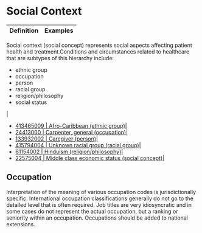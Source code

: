 # Social Context

Definition| Examples  
---|---  
Social context (social concept) represents social aspects affecting patient health and treatment.Conditions and circumstances related to healthcare that are subtypes of this hierarchy include:

  * ethnic group
  * occupation
  * person
  * racial group
  * religion/philosophy
  * social status

| 

  * [ 413465009 | Afro-Caribbean (ethnic group)|](http://snomed.info/id/413465009 "413465009 | Afro-Caribbean \(ethnic group\) |")
  * [ 24413000 | Carpenter, general (occupation)|](http://snomed.info/id/24413000 "24413000 | Carpenter, general \(occupation\) |")
  * [ 133932002 | Caregiver (person)|](http://snomed.info/id/133932002 "133932002 | Caregiver \(person\) |")
  * [ 415794004 | Unknown racial group (racial group)|](http://snomed.info/id/415794004 "415794004 | Unknown racial group \(racial group\) |")
  * [ 61154002 | Hinduism (religion/philosophy)|](http://snomed.info/id/61154002 "61154002 | Hinduism \(religion/philosophy\) |")
  * [ 22575004 | Middle class economic status (social concept)|](http://snomed.info/id/22575004 "22575004 | Middle class economic status \(social concept\) |")

  
  
## Occupation

Interpretation of the meaning of various occupation codes is jurisdictionally specific. International occupation classifications generally do not go to the detailed level that is often required. Job titles are very idiosyncratic and in some cases do not represent the actual occupation, but a ranking or seniority within an occupation. Occupations should be added to national extensions.

  

